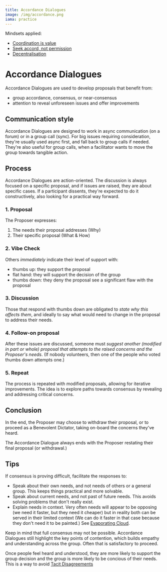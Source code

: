 ```yaml
---
title: Accordance Dialogues
image: /img/accordance.png
iama: practice
---
```


Mindsets applied: 
- [Coordination is value](/mindsets/coordination-is-value/)
- [Seek accord, not permission](/mindsets/permissionless/)
- [Decentralisation](/mindsets/decentralisation/)

# Accordance Dialogues

Accordance Dialogues are used to develop proposals that benefit from:
- group accordance, consensus, or near-consensus
- attention to reveal unforeseen issues and offer improvements

## Communication style
Accordance Dialogues are designed to work in async communication (on a forum) or in a group call (sync).  For big issues requiring consideration, they're usually used async first, and fall back to group calls if needed.  They're also useful for group calls, when a facilitator wants to move the group towards tangible action.

## Process
Accordance Dialogues are action-oriented.  The discussion is always focused on a specific proposal, and if issues are raised, they are about specific cases.  If a participant dissents, they're expected to do it constructively, also looking for a practical way forward.

### 1. Proposal
The Proposer expresses:
1. The needs their proposal addresses (Why)
2. Their specific proposal (What & How)

### 2. Vibe Check
Others *immediately* indicate their level of support with:
- thumbs up: they support the proposal
- flat hand: they will support the decision of the group
- thumbs down: they deny the proposal 
see a significant flaw with the proposal

### 3. Discussion
Those that respond with thumbs down are obligated to *state why this affects them*, and ideally to say what would need to change in the proposal to address their needs. 


### 4. Follow-on proposal
After these issues are discussed, someone must *suggest another (modified in part or whole) proposal that attempts to the raised concerns and the Proposer's needs*.  (If nobody volunteers, then one of the people who voted thumbs down attempts one.)

### 5. Repeat
The process is repeated with modified proposals, allowing for iterative improvements.  The idea is to explore paths towards consensus by revealing and addressing critical concerns.

## Conclusion
In the end, the Proposer may choose to withdraw their proposal, or to proceed as a Benevolent Dictator, taking on-board the concerns they've heard.

The Accordance Dialogue always ends with the Proposer restating their final proposal (or withdrawal.)

## Tips
If consensus is proving difficult, facilitate the responses to:

- Speak about their own needs, and not needs of others or a general group.  This keeps things practical and more solvable.
- Speak about current needs, and not past of future needs.  This avoids solving problems that don't really exist.
- Explain needs in context.  Very often needs will appear to be opposing (we need it faster, but they need it cheaper) but in reality both can be served in their limited context (We can do it faster in that case because they don't need it to be painted.)  See [Evaporating Cloud](https://en.wikipedia.org/wiki/Evaporating_Cloud).

Keep in mind that full consensus may not be possible. Accordance Dialogues still highlight the key points of contention, which builds empathy and understanding across the group.  Often that is satisfactory to proceed.

Once people feel heard and understood, they are more likely to support the group decision and the group is more likely to be concious of their needs. This is a way to avoid [Tacit Disagreements](/mindsets/fractal/)


